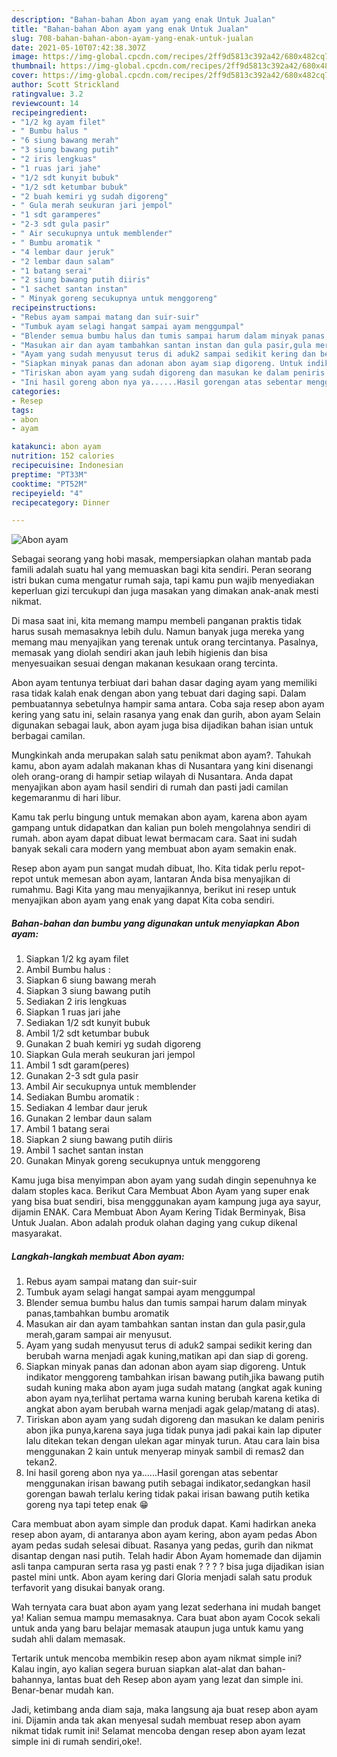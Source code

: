 ```yaml
---
description: "Bahan-bahan Abon ayam yang enak Untuk Jualan"
title: "Bahan-bahan Abon ayam yang enak Untuk Jualan"
slug: 708-bahan-bahan-abon-ayam-yang-enak-untuk-jualan
date: 2021-05-10T07:42:38.307Z
image: https://img-global.cpcdn.com/recipes/2ff9d5813c392a42/680x482cq70/abon-ayam-foto-resep-utama.jpg
thumbnail: https://img-global.cpcdn.com/recipes/2ff9d5813c392a42/680x482cq70/abon-ayam-foto-resep-utama.jpg
cover: https://img-global.cpcdn.com/recipes/2ff9d5813c392a42/680x482cq70/abon-ayam-foto-resep-utama.jpg
author: Scott Strickland
ratingvalue: 3.2
reviewcount: 14
recipeingredient:
- "1/2 kg ayam filet"
- " Bumbu halus "
- "6 siung bawang merah"
- "3 siung bawang putih"
- "2 iris lengkuas"
- "1 ruas jari jahe"
- "1/2 sdt kunyit bubuk"
- "1/2 sdt ketumbar bubuk"
- "2 buah kemiri yg sudah digoreng"
- " Gula merah seukuran jari jempol"
- "1 sdt garamperes"
- "2-3 sdt gula pasir"
- " Air secukupnya untuk memblender"
- " Bumbu aromatik "
- "4 lembar daur jeruk"
- "2 lembar daun salam"
- "1 batang serai"
- "2 siung bawang putih diiris"
- "1 sachet santan instan"
- " Minyak goreng secukupnya untuk menggoreng"
recipeinstructions:
- "Rebus ayam sampai matang dan suir-suir"
- "Tumbuk ayam selagi hangat sampai ayam menggumpal"
- "Blender semua bumbu halus dan tumis sampai harum dalam minyak panas,tambahkan bumbu aromatik"
- "Masukan air dan ayam tambahkan santan instan dan gula pasir,gula merah,garam sampai air menyusut."
- "Ayam yang sudah menyusut terus di aduk2 sampai sedikit kering dan berubah warna menjadi agak kuning,matikan api dan siap di goreng."
- "Siapkan minyak panas dan adonan abon ayam siap digoreng. Untuk indikator menggoreng tambahkan irisan bawang putih,jika bawang putih sudah kuning maka abon ayam juga sudah matang (angkat agak kuning abon ayam nya,terlihat pertama warna kuning berubah karena ketika di angkat abon ayam berubah warna menjadi agak gelap/matang di atas)."
- "Tiriskan abon ayam yang sudah digoreng dan masukan ke dalam peniris abon jika punya,karena saya juga tidak punya jadi pakai kain lap diputer lalu ditekan tekan dengan ulekan agar minyak turun. Atau cara lain bisa menggunakan 2 kain untuk menyerap minyak sambil di remas2 dan tekan2."
- "Ini hasil goreng abon nya ya......Hasil gorengan atas sebentar menggunakan irisan bawang putih sebagai indikator,sedangkan hasil gorengan bawah terlalu kering tidak pakai irisan bawang putih ketika goreng nya tapi tetep enak 😁"
categories:
- Resep
tags:
- abon
- ayam

katakunci: abon ayam 
nutrition: 152 calories
recipecuisine: Indonesian
preptime: "PT33M"
cooktime: "PT52M"
recipeyield: "4"
recipecategory: Dinner

---
```



![Abon ayam](https://img-global.cpcdn.com/recipes/2ff9d5813c392a42/680x482cq70/abon-ayam-foto-resep-utama.jpg)

Sebagai seorang yang hobi masak, mempersiapkan olahan mantab pada famili adalah suatu hal yang memuaskan bagi kita sendiri. Peran seorang istri bukan cuma mengatur rumah saja, tapi kamu pun wajib menyediakan keperluan gizi tercukupi dan juga masakan yang dimakan anak-anak mesti nikmat.

Di masa  saat ini, kita memang mampu membeli panganan praktis tidak harus susah memasaknya lebih dulu. Namun banyak juga mereka yang memang mau menyajikan yang terenak untuk orang tercintanya. Pasalnya, memasak yang diolah sendiri akan jauh lebih higienis dan bisa menyesuaikan sesuai dengan makanan kesukaan orang tercinta. 

Abon ayam tentunya terbiuat dari bahan dasar daging ayam yang memiliki rasa tidak kalah enak dengan abon yang tebuat dari daging sapi. Dalam pembuatannya sebetulnya hampir sama antara. Coba saja resep abon ayam kering yang satu ini, selain rasanya yang enak dan gurih, abon ayam Selain digunakan sebagai lauk, abon ayam juga bisa dijadikan bahan isian untuk berbagai camilan.

Mungkinkah anda merupakan salah satu penikmat abon ayam?. Tahukah kamu, abon ayam adalah makanan khas di Nusantara yang kini disenangi oleh orang-orang di hampir setiap wilayah di Nusantara. Anda dapat menyajikan abon ayam hasil sendiri di rumah dan pasti jadi camilan kegemaranmu di hari libur.

Kamu tak perlu bingung untuk memakan abon ayam, karena abon ayam gampang untuk didapatkan dan kalian pun boleh mengolahnya sendiri di rumah. abon ayam dapat dibuat lewat bermacam cara. Saat ini sudah banyak sekali cara modern yang membuat abon ayam semakin enak.

Resep abon ayam pun sangat mudah dibuat, lho. Kita tidak perlu repot-repot untuk memesan abon ayam, lantaran Anda bisa menyajikan di rumahmu. Bagi Kita yang mau menyajikannya, berikut ini resep untuk menyajikan abon ayam yang enak yang dapat Kita coba sendiri.

<!--inarticleads1-->

##### Bahan-bahan dan bumbu yang digunakan untuk menyiapkan Abon ayam:

1. Siapkan 1/2 kg ayam filet
1. Ambil  Bumbu halus :
1. Siapkan 6 siung bawang merah
1. Siapkan 3 siung bawang putih
1. Sediakan 2 iris lengkuas
1. Siapkan 1 ruas jari jahe
1. Sediakan 1/2 sdt kunyit bubuk
1. Ambil 1/2 sdt ketumbar bubuk
1. Gunakan 2 buah kemiri yg sudah digoreng
1. Siapkan  Gula merah seukuran jari jempol
1. Ambil 1 sdt garam(peres)
1. Gunakan 2-3 sdt gula pasir
1. Ambil  Air secukupnya untuk memblender
1. Sediakan  Bumbu aromatik :
1. Sediakan 4 lembar daur jeruk
1. Gunakan 2 lembar daun salam
1. Ambil 1 batang serai
1. Siapkan 2 siung bawang putih diiris
1. Ambil 1 sachet santan instan
1. Gunakan  Minyak goreng secukupnya untuk menggoreng


Kamu juga bisa menyimpan abon ayam yang sudah dingin sepenuhnya ke dalam stoples kaca. Berikut Cara Membuat Abon Ayam yang super enak yang bisa buat sendiri, bisa mengggunakan ayam kampung juga aya sayur, dijamin ENAK. Cara Membuat Abon Ayam Kering Tidak Berminyak, Bisa Untuk Jualan. Abon adalah produk olahan daging yang cukup dikenal masyarakat. 

<!--inarticleads2-->

##### Langkah-langkah membuat Abon ayam:

1. Rebus ayam sampai matang dan suir-suir
1. Tumbuk ayam selagi hangat sampai ayam menggumpal
1. Blender semua bumbu halus dan tumis sampai harum dalam minyak panas,tambahkan bumbu aromatik
1. Masukan air dan ayam tambahkan santan instan dan gula pasir,gula merah,garam sampai air menyusut.
1. Ayam yang sudah menyusut terus di aduk2 sampai sedikit kering dan berubah warna menjadi agak kuning,matikan api dan siap di goreng.
1. Siapkan minyak panas dan adonan abon ayam siap digoreng. Untuk indikator menggoreng tambahkan irisan bawang putih,jika bawang putih sudah kuning maka abon ayam juga sudah matang (angkat agak kuning abon ayam nya,terlihat pertama warna kuning berubah karena ketika di angkat abon ayam berubah warna menjadi agak gelap/matang di atas).
1. Tiriskan abon ayam yang sudah digoreng dan masukan ke dalam peniris abon jika punya,karena saya juga tidak punya jadi pakai kain lap diputer lalu ditekan tekan dengan ulekan agar minyak turun. Atau cara lain bisa menggunakan 2 kain untuk menyerap minyak sambil di remas2 dan tekan2.
1. Ini hasil goreng abon nya ya......Hasil gorengan atas sebentar menggunakan irisan bawang putih sebagai indikator,sedangkan hasil gorengan bawah terlalu kering tidak pakai irisan bawang putih ketika goreng nya tapi tetep enak 😁


Cara membuat abon ayam simple dan produk dapat. Kami hadirkan aneka resep abon ayam, di antaranya abon ayam kering, abon ayam pedas Abon ayam pedas sudah selesai dibuat. Rasanya yang pedas, gurih dan nikmat disantap dengan nasi putih. Telah hadir Abon Ayam homemade dan dijamin asli tanpa campuran serta rasa yg pasti enak ? ? ? ? bisa juga dijadikan isian pastel mini untk. Abon ayam kering dari Gloria menjadi salah satu produk terfavorit yang disukai banyak orang. 

Wah ternyata cara buat abon ayam yang lezat sederhana ini mudah banget ya! Kalian semua mampu memasaknya. Cara buat abon ayam Cocok sekali untuk anda yang baru belajar memasak ataupun juga untuk kamu yang sudah ahli dalam memasak.

Tertarik untuk mencoba membikin resep abon ayam nikmat simple ini? Kalau ingin, ayo kalian segera buruan siapkan alat-alat dan bahan-bahannya, lantas buat deh Resep abon ayam yang lezat dan simple ini. Benar-benar mudah kan. 

Jadi, ketimbang anda diam saja, maka langsung aja buat resep abon ayam ini. Dijamin anda tak akan menyesal sudah membuat resep abon ayam nikmat tidak rumit ini! Selamat mencoba dengan resep abon ayam lezat simple ini di rumah sendiri,oke!.

